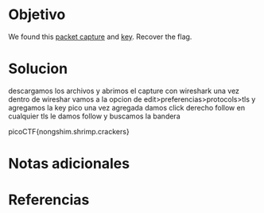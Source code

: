 # Objetivo

We found this [packet capture](https://jupiter.challenges.picoctf.org/static/0c84d3636dd088d9fe4efd5d0d869a06/capture.pcap) and [key](https://jupiter.challenges.picoctf.org/static/0c84d3636dd088d9fe4efd5d0d869a06/picopico.key). Recover the flag.

# Solucion

descargamos los archivos y abrimos el capture con wireshark
una vez dentro de wireshar vamos a la opcion de edit>preferencias>protocols>tls y agregamos la key pico
una vez agregada damos click derecho follow en cualquier tls le damos follow y buscamos la bandera

picoCTF{nongshim.shrimp.crackers}

# Notas adicionales

# Referencias